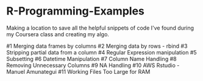 # R-Programming-Examples
Making a location to save all the helpful snippets of code I've found during my Coursera class and creating my algo.

#1 Merging data frames by columns
#2 Merging data by rows - rbind
#3 Stripping partial data from a column
#4 Regular Expression manipulation
#5 Subsetting
#6 Datetime Manipulation
#7 Column Name Handling
#8 Removing Unnecessary Columns
#9 NA Handling
#10 AWS Rstudio - Manuel Amunategui
#11 Working Files Too Large for RAM
